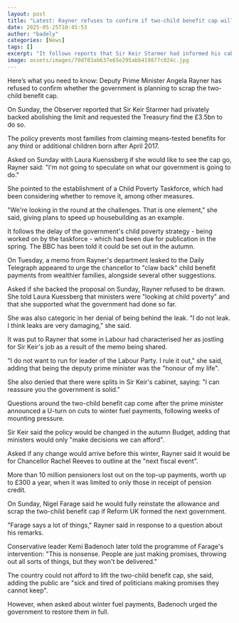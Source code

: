 ```yaml
---
layout: post
title: "Latest: Rayner refuses to confirm if two-child benefit cap will be abolished"
date: 2025-05-25T10:45:53
author: "badely"
categories: [News]
tags: []
excerpt: "It follows reports that Sir Keir Starmer had informed his cabinet of his intention to abolish the limit."
image: assets/images/70d703ab637e65e295abb419877c024c.jpg
---
```


Here’s what you need to know: Deputy Prime Minister Angela Rayner has refused to confirm whether the government is planning to scrap the two-child benefit cap.

On Sunday, the Observer reported that Sir Keir Starmer had privately backed abolishing the limit and requested the Treasury find the £3.5bn to do so.

The policy prevents most families from claiming means-tested benefits for any third or additional children born after April 2017. 

Asked on Sunday with Laura Kuenssberg if she would like to see the cap go, Rayner said: "I'm not going to speculate on what our government is going to do."

She pointed to the establishment of a Child Poverty Taskforce, which had been considering whether to remove it, among other measures. 

"We're looking in the round at the challenges. That is one element," she said, giving plans to speed up housebuilding as an example.

It follows the delay of the government's child poverty strategy - being worked on by the taskforce - which had been due for publication in the spring. The BBC has been told it could be set out in the autumn. 

On Tuesday, a memo from Rayner's department leaked to the Daily Telegraph appeared to urge the chancellor to "claw back" child benefit payments from wealthier families, alongside several other suggestions.  

Asked if she backed the proposal on Sunday, Rayner refused to be drawn. She told Laura Kuessberg that ministers were "looking at child poverty" and that she supported what the government had done so far.

She was also categoric in her denial of being behind the leak. "I do not leak. I think leaks are very damaging," she said.

It was put to Rayner that some in Labour had characterised her as jostling for Sir Keir's job as a result of the memo being shared.

"I do not want to run for leader of the Labour Party. I rule it out," she said, adding that being the deputy prime minister was the "honour of my life".

She also denied that there were splits in Sir Keir's cabinet, saying: "I can reassure you the government is solid."

Questions around the two-child benefit cap come after the prime minister announced a U-turn on cuts to winter fuel payments, following weeks of mounting pressure.

Sir Keir said the policy would be changed in the autumn Budget, adding that ministers would only "make decisions we can afford". 

Asked if any change would arrive before this winter, Rayner said it would be for Chancellor Rachel Reeves to outline at the "next fiscal event".

More than 10 million pensioners lost out on the top-up payments, worth up to £300 a year, when it was limited to only those in receipt of pension credit.

On Sunday, Nigel Farage said he would fully reinstate the allowance and scrap the two-child benefit cap if Reform UK formed the next government.

"Farage says a lot of things," Rayner said in response to a question about his remarks.

Conservative leader Kemi Badenoch later told the programme of Farage's intervention: "This is nonsense. People are just making promises, throwing out all sorts of things, but they won't be delivered."

The country could not afford to lift the two-child benefit cap, she said, adding the public are "sick and tired of politicians making promises they cannot keep".

However, when asked about winter fuel payments, Badenoch urged the government to restore them in full. 

